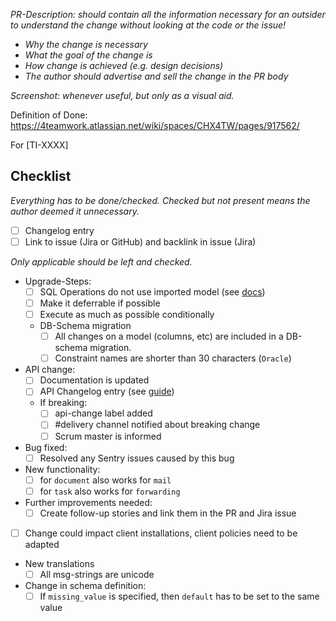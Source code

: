 _PR-Description: should contain all the information necessary for an outsider to understand the change without looking at the code or the issue!_

- _Why the change is necessary_
- _What the goal of the change is_
- _How change is achieved (e.g. design decisions)_
- _The author should advertise and sell the change in the PR body_

_Screenshot: whenever useful, but only as a visual aid._


Definition of Done: https://4teamwork.atlassian.net/wiki/spaces/CHX4TW/pages/917562/

For [TI-XXXX]

## Checklist

_Everything has to be done/checked. Checked but not present means the author deemed it unnecessary._

- [ ] Changelog entry
- [ ] Link to issue (Jira or GitHub) and backlink in issue (Jira)

_Only applicable should be left and checked._

- Upgrade-Steps:
  - [ ] SQL Operations do not use imported model (see [docs](https://4teamwork.atlassian.net/wiki/spaces/4TEAM/pages/994344994/Upgrade-Steps))
  - [ ] Make it deferrable if possible
  - [ ] Execute as much as possible conditionally
  - DB-Schema migration
    - [ ] All changes on a model (columns, etc) are included in a DB-schema migration.
    - [ ] Constraint names are shorter than 30 characters (`Oracle`)
- API change:
  - [ ] Documentation is updated
  - [ ] API Changelog entry (see [guide](https://4teamwork.atlassian.net/wiki/spaces/4TEAM/pages/451248812/API+Changelog+Guidelines))
  - If breaking:
    - [ ] api-change label added
    - [ ] #delivery channel notified about breaking change
    - [ ] Scrum master is informed
- Bug fixed:
  - [ ] Resolved any Sentry issues caused by this bug
- New functionality:
  - [ ] for `document` also works for `mail`
  - [ ] for `task` also works for `forwarding`
- Further improvements needed:
  - [ ] Create follow-up stories and link them in the PR and Jira issue
- [ ] Change could impact client installations, client policies need to be adapted
- New translations
  - [ ] All msg-strings are unicode
- Change in schema definition:
  - [ ] If `missing_value` is specified, then `default` has to be set to the same value
